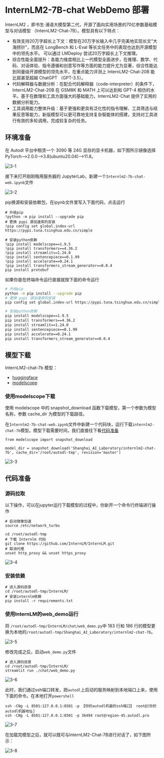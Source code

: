 # InternLM2-7B-chat WebDemo 部署

InternLM2 ，即书生·浦语大模型第二代，开源了面向实用场景的70亿参数基础模型与对话模型 （InternLM2-Chat-7B）。模型具有以下特点：

- 有效支持20万字超长上下文：模型在20万字长输入中几乎完美地实现长文“大海捞针”，而且在 LongBench 和 L-Eval 等长文任务中的表现也达到开源模型中的领先水平。 可以通过 LMDeploy 尝试20万字超长上下文推理。
- 综合性能全面提升：各能力维度相比上一代模型全面进步，在推理、数学、代码、对话体验、指令遵循和创意写作等方面的能力提升尤为显著，综合性能达到同量级开源模型的领先水平，在重点能力评测上 InternLM2-Chat-20B 能比肩甚至超越 ChatGPT （GPT-3.5）。
- 代码解释器与数据分析：在配合代码解释器（code-interpreter）的条件下，InternLM2-Chat-20B 在 GSM8K 和 MATH 上可以达到和 GPT-4 相仿的水平。基于在数理和工具方面强大的基础能力，InternLM2-Chat 提供了实用的数据分析能力。
- 工具调用能力整体升级：基于更强和更具有泛化性的指令理解、工具筛选与结果反思等能力，新版模型可以更可靠地支持复杂智能体的搭建，支持对工具进行有效的多轮调用，完成较复杂的任务。

## 环境准备  

在 Autodl 平台中租赁一个 3090 等 24G 显存的显卡机器，如下图所示镜像选择 PyTorch-->2.0.0-->3.8(ubuntu20.04)-->11.8。

![3-1](images/3-1.png)

接下来打开刚刚租用服务器的 JupyterLab，新建一个`Internlm2-7b-chat-web.ipynb`文件

![3-2](images/3-2.png)

pip换源和安装依赖包，在ipynb文件里写入下面代码，点击运行

```
# 升级pip
!python -m pip install --upgrade pip
# 更换 pypi 源加速库的安装
!pip config set global.index-url https://pypi.tuna.tsinghua.edu.cn/simple

# 安装python依赖
!pip install modelscope==1.9.5
!pip install transformers==4.36.2
!pip install streamlit==1.24.0
!pip install sentencepiece==0.1.99
!pip install accelerate==0.24.1
!pip install transformers_stream_generator==0.0.4
pip install protobuf
```

如果你是在终端命令运行直接就按下面的命令运行

```bash
# 升级pip
python -m pip install --upgrade pip
# 更换 pypi 源加速库的安装
pip config set global.index-url https://pypi.tuna.tsinghua.edu.cn/simple

# 安装python依赖
pip install modelscope==1.9.5
pip install transformers==4.36.2
pip install streamlit==1.24.0
pip install sentencepiece==0.1.99
pip install accelerate==0.24.1
pip install transformers_stream_generator==0.0.4
```

## 模型下载

InternLM2-chat-7b 模型：

* [huggingface](https://huggingface.co/internlm/internlm2-chat-7b)
* [modelscope](https://modelscope.cn/models/Shanghai_AI_Laboratory/internlm2-chat-7b/summary)

### 使用modelscope下载

使用 modelscope 中的 snapshot_download 函数下载模型，第一个参数为模型名称，参数 cache_dir 为模型的下载路径。

在`Internlm2-7b-chat-web.ipynb`文件中新建一个代码块，运行下载`internlm2-chat-7b`模型。模型下载需要时间，我们直接往下看[代码准备](#代码准备)

```
from modelscope import snapshot_download

model_dir = snapshot_download('Shanghai_AI_Laboratory/internlm2-chat-7b', cache_dir='/root/autodl-tmp', revision='master')
```

![3-3](images/3-3.png)

## 代码准备

### 源码拉取

以下操作，可以在jupyter运行下载模型的过程中，你新开一个命令行终端进行操作

```
# 启动镜像加速
source /etc/network_turbo

cd /root/autodl-tmp
# 下载 Internlm 代码
git clone https://github.com/InternLM/InternLM.git
# 取消代理
unset http_proxy && unset https_proxy
```

![3-4](images/3-4.png)

### 安装依赖

```
# 进入源码目录
cd /root/autodl-tmp/InternLM/
# 安装internlm依赖
pip install -r requirements.txt
```

### 使用**InternLM**的web_demo运行

将 `/root/autodl-tmp/InternLM/chat/web_demo.py`中 183 行和 186 行的模型更换为本地的`/root/autodl-tmp/Shanghai_AI_Laboratory/internlm2-chat-7b`。

![3-5](images/3-5.png)

修改完成之后，启动`web_demo.py`文件

```
# 进入源码目录
cd /root/autodl-tmp/InternLM/
streamlit run ./chat/web_demo.py
```

![3-6](images/3-6.png)

此时，我们通过ssh端口转发，把`autodl`上启动的服务映射到本地端口上来，使用下面的命令。在本地打开`powershell`

```
ssh -CNg -L 8501:127.0.0.1:8501 -p 【你的autodl机器的ssh端口】 root@[你的autodl机器地址]
ssh -CNg -L 8501:127.0.0.1:8501 -p 36494 root@region-45.autodl.pro
```

![3-7](images/3-7.png)

在加载完模型之后，就可以既可与InternLM2-Chat-7B进行对话了，如下图所示：

![3-8](images/3-8.png)
